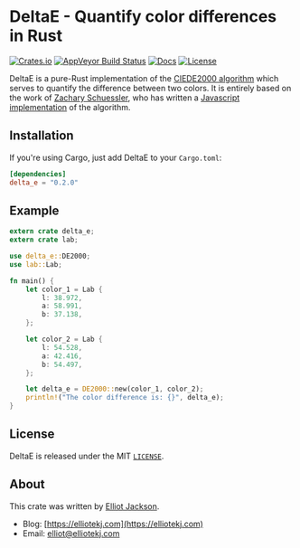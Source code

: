 # DeltaE - Quantify color differences in Rust

[![Crates.io](https://meritbadge.herokuapp.com/delta_e)](https://crates.io/crates/delta_e)
[![AppVeyor Build Status](https://ci.appveyor.com/api/projects/status/github/xiph/rav1e?branch=master&svg=true)](https://ci.appveyor.com/project/tdaede/rav1e/history)
[![Docs](https://docs.rs/delta_e/badge.svg)](https://docs.rs/delta_e)
[![License](https://img.shields.io/badge/license-MIT-blue.svg)](https://github.com/elliotekj/DeltaE/blob/master/LICENSE)

DeltaE is a pure-Rust implementation of the [CIEDE2000
algorithm](http://en.wikipedia.org/wiki/Color_difference#CIEDE2000) which serves
to quantify the difference between two colors. It is entirely based on the work
of [Zachary Schuessler](http://zaclee.net/), who has written a [Javascript
implementation](https://github.com/zschuessler/DeltaE/blob/master/src/dE00.js)
of the algorithm.

## Installation

If you're using Cargo, just add DeltaE to your `Cargo.toml`:

```toml
[dependencies]
delta_e = "0.2.0"
```

## Example

```rust
extern crate delta_e;
extern crate lab;

use delta_e::DE2000;
use lab::Lab;

fn main() {
    let color_1 = Lab {
        l: 38.972,
        a: 58.991,
        b: 37.138,
    };

    let color_2 = Lab {
        l: 54.528,
        a: 42.416,
        b: 54.497,
    };

    let delta_e = DE2000::new(color_1, color_2);
    println!("The color difference is: {}", delta_e);
}
```

## License

DeltaE is released under the MIT [`LICENSE`](/elliotekj/DeltaE/blob/master/LICENSE).

## About

This crate was written by [Elliot Jackson](https://elliotekj.com).

- Blog: [https://elliotekj.com](https://elliotekj.com)
- Email: elliot@elliotekj.com
